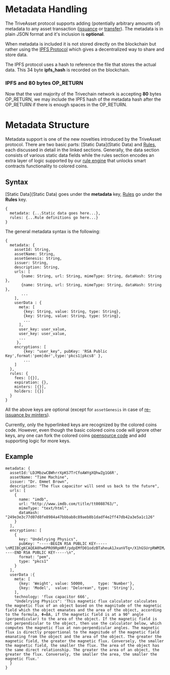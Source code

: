 # Metadata Handling

The TriveAsset protocol supports adding (potentially arbitrary amounts of) metadata to any asset transaction ([issuance](Embedding-Scheme#issuance-transaction-encoding) or [transfer](Embedding-Scheme#transfer-transaction-encoding)). The metadata is in plain JSON format and it's inclusion is **optional**. 

When metadata is included it is not stored directly on the blockchain but rather using the [IPFS Protocol](IPFS.md) which gives a decentralized way to share and store data.

The IPFS protocol uses a hash to reference the file that stores the actual data. This 34 byte **ipfs_hash** is recorded on the blockchain.

### IPFS and 80 bytes OP_RETURN
Now that the vast majority of the Trivechain network is accepting **80** bytes OP_RETURN, we may include the IPFS hash of the metadata hash after the OP_RETURN if there is enough spaces in the OP_RETURN.

# Metadata Structure
Metadata support is one of the new novelties introduced by the TriveAsset protocol.
There are two basic parts: [Static Data](Static Data) and [Rules](Rules), each discussed in detail in the linked sections.
Generally, the data section consists of various static data fields while the rules section encodes an extra layer of logic supported by our [rule engine](Rules) that unlocks smart contracts functionality to colored coins.

## Syntax

[Static Data](Static Data) goes under the **metadata** key, [Rules](Rules) go under the **Rules** key.
```
{
  metadata: {...Static data goes here...},
  rules: {...Rule definitions go here...}
}
```

The general metadata syntax is the following:
```
{
  metadata: {
    assetId: String,
    assetName: String,
    assetGenesis: String,
    issuer: String,
    description: String,
    urls: [
       {name: String, url: String, mimeType: String, dataHash: String },
       {name: String, url: String, mimeType: String, dataHash: String },
       ...
    ], 
    userData : {
      meta: [
        {key: String, value: String, type: String},
        {key: String, value: String, type: String},
        ...
      ],
      user_key: user_value,
      user_key: user_value,
      ...
     },
    encryptions: [
        {key: "user_key", pubKey: 'RSA Public Key',format:'pem|der',type:'pkcs1|pkcs8' },
        ...
    ]
  },
  rules: {
    fees: [{}],
    expiration: {},
    minters: [{}],
    holders: [{}]    
  }
}
```
All the above keys are optional (except for `assetGenesis` in case of [re-issuance by minters](Rules#Minters)).

Currently, only the hyperlinked keys are recognized by the colored coins code.
However, even though the basic colored coins code will ignore other keys, any one can fork the colored coins [opensource code](https://github.com/colored-coins) and add supporting logic for more keys.

## Example
```
metadata: {
  assetId:'LDJMbzwCBWhrrXpKS7TrCfoAWYgXQhwZg1G6R',
  assetName: "Time Machine",        
  issuer: "Dr. Emmet Brown", 
  description: "The flux capacitor will send us back to the future",
  urls: [
    {
      name: "imdb",
      url: "http://www.imdb.com/title/tt0088763/",
      mimeType: "text/html",
      dataHash: "249e3e3c77d07d8fe8984a47bbbab8c89aeb8b1dadf4e2ff47db42a3e5a1c126"
    }
  ],
  encryptions: [
    {
      key: "Undelrying Physics",
      pubKey: "-----BEGIN RSA PUBLIC KEY-----\nMIIBCgKCAQEA0hw6PRO9RpHRf/pdpEMfD01odzBTaheuA1JxunVTq+/X1hGSUrpRWMIM/tp8\n9DQod6K+6Bo/2CmoZxkWPOk45tbU9QE4Cb532n+MIkzsmbvmM+i49UXSqC8v44MGKTVLb7X2\nPogItSM3lqH4KpZR3cM/JDarfS1R77U/OMDZ/YECDPbcwKPdSLQHhWJ1c9cX5+0lCSDt1WXY\n4XX+hH64C+L/Ss4dMP2kpyHvbsBYpGdLu7AmcDmHtCOl2rXR1z4E0asYGiojw3PI56ATOndS\n30ABKKgQTAExjPQ24BtJYhfJ+zD5zHhztizPPfOwrID2HTfGwVTwfXinV4bpoFfwhwIDAQAB\n-----END RSA PUBLIC KEY-----\n",
      format: "pem",
      type: "pkcs1"
    }
  ],           
  userData :{
    meta: [
      {key: 'Weight', value: 50000,      type: 'Number'},
      {key: 'Model',  value: "Delorean", type: 'String'},       
    ],
    technology: 'flux capacitor 666',
    "Undelrying Physics": 'This magnetic flux calculator calculates the magnetic flux of an object based on the magnitude of the magnetic field which the object emanates and the area of the object, according to the formula, Φ=BA, if the magnetic field is at a 90° angle (perpendicular) to the area of the object. If the magnetic field is not perpendicular to the object, then use the calculator below, which computes the magnetic flux at non-perpendicular angles. The magnetic flux is directly proportional to the magnitude of the magnetic field emanating from the object and the area of the object. The greater the magnetic field, the greater the magnetic flux. Conversely, the smaller the magnetic field, the smaller the flux. The area of the object has the same direct relationship. The greater the area of an object, the greater the flux. Conversely, the smaller the area, the smaller the magnetic flux.'
  } 
}
```